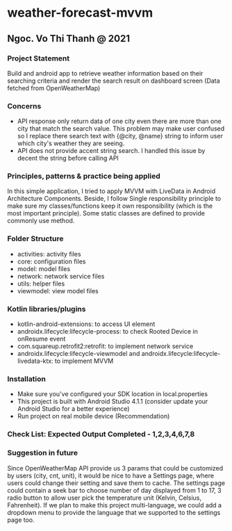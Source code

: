 # weather-forecast-mvvm
## Ngoc. Vo Thi Thanh @ 2021



### Project Statement
Build and android app to retrieve weather information based on their searching criteria and render the search result on dashboard screen (Data fetched from OpenWeatherMap)

### Concerns
- API response only return data of one city even there are more than one city that match the search value. This problem may make user confused so I replace there search text with
{@city, @name} string to inform user which city's weather they are seeing.
- API does not provide accent string search. I handled this issue by decent the string before calling API

### Principles, patterns & practice being applied
In this simple application, I tried to apply MVVM with LiveData in Android Architecture Components.
Beside, I follow Single responsibility principle to make sure my classes/functions keep it own responsibility (which is the most important principle).
Some static classes are defined to provide commonly use method.

### Folder Structure
  - activities: activity files
  - core: configuration files
  - model: model files
  - network: network service files
  - utils: helper files
  - viewmodel: view model files

### Kotlin libraries/plugins
  - kotlin-android-extensions: to access UI element
  - androidx.lifecycle:lifecycle-process: to check Rooted Device in onResume event
  - com.squareup.retrofit2:retrofit: to implement network service
  - androidx.lifecycle:lifecycle-viewmodel and androidx.lifecycle:lifecycle-livedata-ktx: to implement MVVM

### Installation
  - Make sure you've configured your SDK location in local.properties
  - This project is built with Android Studio 4.1.1 (consider update your Android Studio for a better experience)
  - Run project on real mobile device (Recommendation)

### Check List: Expected Output Completed - 1,2,3,4,6,7,8

### Suggestion in future
 Since OpenWeatherMap API provide us 3 params that could be customized by users (city, cnt, unit), it would be nice to have a Settings page, where users could change their
 setting and save them to cache. The settings page could contain a seek bar to choose number of day displayed from 1 to 17, 3 radio button to allow user pick the temperature unit
 (Kelvin, Celsius, Fahrenheit). If we plan to make this project multi-language, we could add a dropdown menu to provide the language that we supported to the settings page too.
